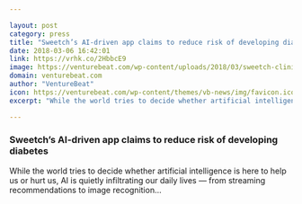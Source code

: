 ```yaml
---

layout: post
category: press
title: "Sweetch’s AI-driven app claims to reduce risk of developing diabetes"
date: 2018-03-06 16:42:01
link: https://vrhk.co/2HbbcE9
image: https://venturebeat.com/wp-content/uploads/2018/03/sweetch-clinical-trial-diabetes.jpg?fit=1000%2C667&strip=all
domain: venturebeat.com
author: "VentureBeat"
icon: https://venturebeat.com/wp-content/themes/vb-news/img/favicon.ico
excerpt: "While the world tries to decide whether artificial intelligence is here to help us or hurt us, AI is quietly infiltrating our daily lives — from streaming recommendations to image recognition…"

---
```


### Sweetch’s AI-driven app claims to reduce risk of developing diabetes

While the world tries to decide whether artificial intelligence is here to help us or hurt us, AI is quietly infiltrating our daily lives — from streaming recommendations to image recognition…